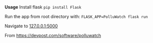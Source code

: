 **Usage**
Install flask
`pip install Flask`

Run the app from root directory with:
`FLASK_APP=PolluWatch flask run`

Navigate to [127.0.0.1:5000](http://127.0.0.1:5000)


From https://devpost.com/software/polluwatch
